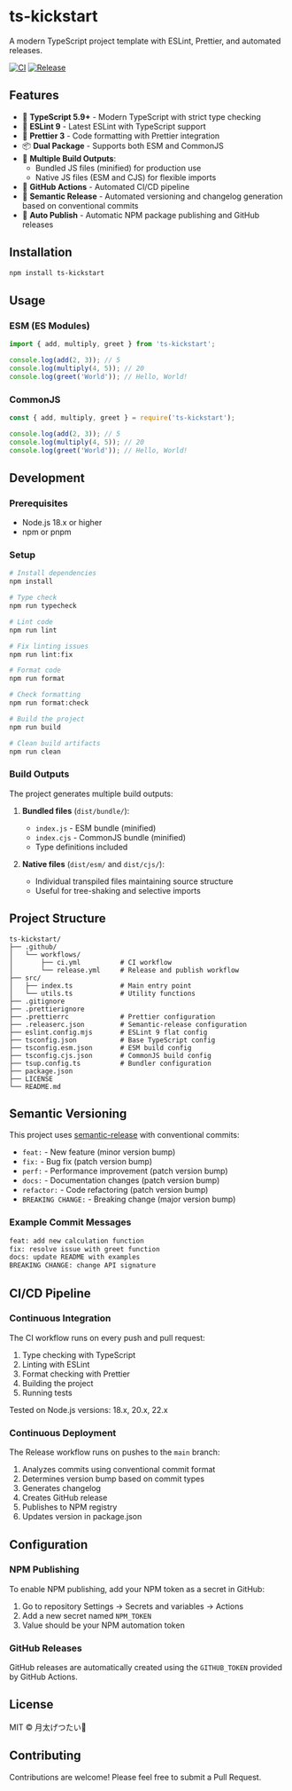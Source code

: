 # ts-kickstart

A modern TypeScript project template with ESLint, Prettier, and automated releases.

[![CI](https://github.com/moontai0724/ts-kickstart/actions/workflows/ci.yml/badge.svg)](https://github.com/moontai0724/ts-kickstart/actions/workflows/ci.yml)
[![Release](https://github.com/moontai0724/ts-kickstart/actions/workflows/release.yml/badge.svg)](https://github.com/moontai0724/ts-kickstart/actions/workflows/release.yml)

## Features

- 🔷 **TypeScript 5.9+** - Modern TypeScript with strict type checking
- 🎨 **ESLint 9** - Latest ESLint with TypeScript support
- 💅 **Prettier 3** - Code formatting with Prettier integration
- 📦 **Dual Package** - Supports both ESM and CommonJS
- 🎯 **Multiple Build Outputs**:
  - Bundled JS files (minified) for production use
  - Native JS files (ESM and CJS) for flexible imports
- 🚀 **GitHub Actions** - Automated CI/CD pipeline
- 📝 **Semantic Release** - Automated versioning and changelog generation based on conventional commits
- 🔄 **Auto Publish** - Automatic NPM package publishing and GitHub releases

## Installation

```bash
npm install ts-kickstart
```

## Usage

### ESM (ES Modules)

```typescript
import { add, multiply, greet } from 'ts-kickstart';

console.log(add(2, 3)); // 5
console.log(multiply(4, 5)); // 20
console.log(greet('World')); // Hello, World!
```

### CommonJS

```javascript
const { add, multiply, greet } = require('ts-kickstart');

console.log(add(2, 3)); // 5
console.log(multiply(4, 5)); // 20
console.log(greet('World')); // Hello, World!
```

## Development

### Prerequisites

- Node.js 18.x or higher
- npm or pnpm

### Setup

```bash
# Install dependencies
npm install

# Type check
npm run typecheck

# Lint code
npm run lint

# Fix linting issues
npm run lint:fix

# Format code
npm run format

# Check formatting
npm run format:check

# Build the project
npm run build

# Clean build artifacts
npm run clean
```

### Build Outputs

The project generates multiple build outputs:

1. **Bundled files** (`dist/bundle/`):
   - `index.js` - ESM bundle (minified)
   - `index.cjs` - CommonJS bundle (minified)
   - Type definitions included

2. **Native files** (`dist/esm/` and `dist/cjs/`):
   - Individual transpiled files maintaining source structure
   - Useful for tree-shaking and selective imports

## Project Structure

```
ts-kickstart/
├── .github/
│   └── workflows/
│       ├── ci.yml          # CI workflow
│       └── release.yml     # Release and publish workflow
├── src/
│   ├── index.ts            # Main entry point
│   └── utils.ts            # Utility functions
├── .gitignore
├── .prettierignore
├── .prettierrc             # Prettier configuration
├── .releaserc.json         # Semantic-release configuration
├── eslint.config.mjs       # ESLint 9 flat config
├── tsconfig.json           # Base TypeScript config
├── tsconfig.esm.json       # ESM build config
├── tsconfig.cjs.json       # CommonJS build config
├── tsup.config.ts          # Bundler configuration
├── package.json
├── LICENSE
└── README.md
```

## Semantic Versioning

This project uses [semantic-release](https://github.com/semantic-release/semantic-release) with conventional commits:

- `feat:` - New feature (minor version bump)
- `fix:` - Bug fix (patch version bump)
- `perf:` - Performance improvement (patch version bump)
- `docs:` - Documentation changes (patch version bump)
- `refactor:` - Code refactoring (patch version bump)
- `BREAKING CHANGE:` - Breaking change (major version bump)

### Example Commit Messages

```bash
feat: add new calculation function
fix: resolve issue with greet function
docs: update README with examples
BREAKING CHANGE: change API signature
```

## CI/CD Pipeline

### Continuous Integration

The CI workflow runs on every push and pull request:

1. Type checking with TypeScript
2. Linting with ESLint
3. Format checking with Prettier
4. Building the project
5. Running tests

Tested on Node.js versions: 18.x, 20.x, 22.x

### Continuous Deployment

The Release workflow runs on pushes to the `main` branch:

1. Analyzes commits using conventional commit format
2. Determines version bump based on commit types
3. Generates changelog
4. Creates GitHub release
5. Publishes to NPM registry
6. Updates version in package.json

## Configuration

### NPM Publishing

To enable NPM publishing, add your NPM token as a secret in GitHub:

1. Go to repository Settings → Secrets and variables → Actions
2. Add a new secret named `NPM_TOKEN`
3. Value should be your NPM automation token

### GitHub Releases

GitHub releases are automatically created using the `GITHUB_TOKEN` provided by GitHub Actions.

## License

MIT © 月太げつたい🌸

## Contributing

Contributions are welcome! Please feel free to submit a Pull Request.
